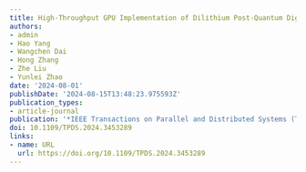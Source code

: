 ```yaml
---
title: High-Throughput GPU Implementation of Dilithium Post-Quantum Digital Signature
authors:
- admin
- Hao Yang
- Wangchen Dai
- Hong Zhang
- Zhe Liu
- Yunlei Zhao
date: '2024-08-01'
publishDate: '2024-08-15T13:48:23.975593Z'
publication_types:
- article-journal
publication: '*IEEE Transactions on Parallel and Distributed Systems (TPDS)*'
doi: 10.1109/TPDS.2024.3453289
links:
- name: URL
  url: https://doi.org/10.1109/TPDS.2024.3453289
---
```

